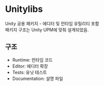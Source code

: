 ﻿# Unitylibs

Unity 공용 패키지 - 에디터 및 런타임 유틸리티 포함  
패키지 구조는 Unity UPM에 맞춰 설계되었음.

## 구조
- Runtime: 런타임 코드
- Editor: 에디터 확장
- Tests: 유닛 테스트
- Documentation: 설명 파일
